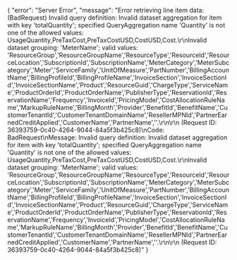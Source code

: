{
  "error": "Server Error",
  "message": "Error retrieving line item data: (BadRequest) Invalid query definition: Invalid dataset aggregation for item with key 'totalQuantity'; specified QueryAggregation name 'Quantity' is not one of the allowed values: UsageQuantity,PreTaxCost,PreTaxCostUSD,CostUSD,Cost.\r\nInvalid dataset grouping: 'MeterName'; valid values: 'ResourceGroup','ResourceGroupName','ResourceType','ResourceId','ResourceLocation','SubscriptionId','SubscriptionName','MeterCategory','MeterSubcategory','Meter','ServiceFamily','UnitOfMeasure','PartNumber','BillingAccountName','BillingProfileId','BillingProfileName','InvoiceSection','InvoiceSectionId','InvoiceSectionName','Product','ResourceGuid','ChargeType','ServiceName','ProductOrderId','ProductOrderName','PublisherType','ReservationId','ReservationName','Frequency','InvoiceId','PricingModel','CostAllocationRuleName','MarkupRuleName','BillingMonth','Provider','BenefitId','BenefitName','CustomerTenantId','CustomerTenantDomainName','ResellerMPNId','PartnerEarnedCreditApplied','CustomerName','PartnerName',''.\r\n\r\n (Request ID: 36393759-0c40-4264-9044-84a5f3b425c8)\nCode: BadRequest\nMessage: Invalid query definition: Invalid dataset aggregation for item with key 'totalQuantity'; specified QueryAggregation name 'Quantity' is not one of the allowed values: UsageQuantity,PreTaxCost,PreTaxCostUSD,CostUSD,Cost.\r\nInvalid dataset grouping: 'MeterName'; valid values: 'ResourceGroup','ResourceGroupName','ResourceType','ResourceId','ResourceLocation','SubscriptionId','SubscriptionName','MeterCategory','MeterSubcategory','Meter','ServiceFamily','UnitOfMeasure','PartNumber','BillingAccountName','BillingProfileId','BillingProfileName','InvoiceSection','InvoiceSectionId','InvoiceSectionName','Product','ResourceGuid','ChargeType','ServiceName','ProductOrderId','ProductOrderName','PublisherType','ReservationId','ReservationName','Frequency','InvoiceId','PricingModel','CostAllocationRuleName','MarkupRuleName','BillingMonth','Provider','BenefitId','BenefitName','CustomerTenantId','CustomerTenantDomainName','ResellerMPNId','PartnerEarnedCreditApplied','CustomerName','PartnerName',''.\r\n\r\n (Request ID: 36393759-0c40-4264-9044-84a5f3b425c8)"
}